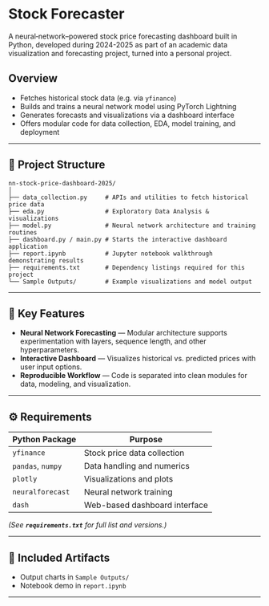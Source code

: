 # Stock Forecaster 

A neural‑network–powered stock price forecasting dashboard built in Python, developed during 2024-2025 as part of an academic data visualization and forecasting project, turned into a personal project.

## Overview

- Fetches historical stock data (e.g. via `yfinance`)
- Builds and trains a neural network model using PyTorch Lightning
- Generates forecasts and visualizations via a dashboard interface
- Offers modular code for data collection, EDA, model training, and deployment

---

## 📁 Project Structure

```text
nn-stock-price-dashboard-2025/
│
├── data_collection.py     # APIs and utilities to fetch historical price data
├── eda.py                 # Exploratory Data Analysis & visualizations
├── model.py               # Neural network architecture and training routines
├── dashboard.py / main.py # Starts the interactive dashboard application
├── report.ipynb           # Jupyter notebook walkthrough demonstrating results
├── requirements.txt       # Dependency listings required for this project
└── Sample Outputs/        # Example visualizations and model output
```

---

## 🧠 Key Features

- **Neural Network Forecasting** — Modular architecture supports experimentation with layers, sequence length, and other hyperparameters.
- **Interactive Dashboard** — Visualizes historical vs. predicted prices with user input options.
- **Reproducible Workflow** — Code is separated into clean modules for data, modeling, and visualization.

---

## ⚙️ Requirements

| Python Package               | Purpose                       |
| ---------------------------- | ----------------------------- |
| `yfinance`                   | Stock price data collection   |
| `pandas`, `numpy`            | Data handling and numerics    |
| `plotly`                     | Visualizations and plots      |
| `neuralforecast`             | Neural network training       |
| `dash`                       | Web-based dashboard interface |

*(See **`requirements.txt`** for full list and versions.)*

---

## 📂 Included Artifacts

- Output charts in `Sample Outputs/`
- Notebook demo in `report.ipynb`

---
